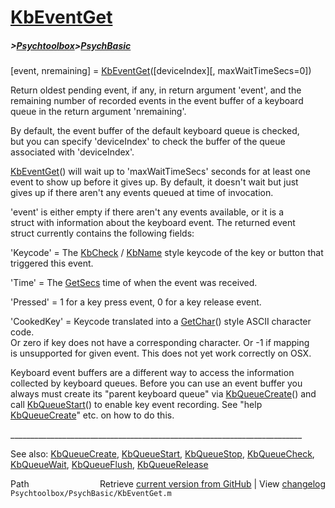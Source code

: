# [KbEventGet](KbEventGet)
##### >[Psychtoolbox](Psychtoolbox)>[PsychBasic](PsychBasic)

[event, nremaining] = [KbEventGet](KbEventGet)([deviceIndex][, maxWaitTimeSecs=0])  
  
Return oldest pending event, if any, in return argument 'event', and the  
remaining number of recorded events in the event buffer of a keyboard  
queue in the return argument 'nremaining'.  
  
By default, the event buffer of the default keyboard queue is checked,  
but you can specify 'deviceIndex' to check the buffer of the queue  
associated with 'deviceIndex'.  
  
[KbEventGet](KbEventGet)() will wait up to 'maxWaitTimeSecs' seconds for at least one  
event to show up before it gives up. By default, it doesn't wait but just  
gives up if there aren't any events queued at time of invocation.  
  
'event' is either empty if there aren't any events available, or it is a  
struct with information about the keyboard event. The returned event  
struct currently contains the following fields:  
  
'Keycode' = The [KbCheck](KbCheck) / [KbName](KbName) style keycode of the key or button that  
            triggered this event.  
  
'Time' = The [GetSecs](GetSecs) time of when the event was received.  
  
'Pressed' = 1 for a key press event, 0 for a key release event.  
  
'CookedKey' = Keycode translated into a [GetChar](GetChar)() style ASCII character code.  
Or zero if key does not have a corresponding character. Or -1 if mapping  
is unsupported for given event. This does not yet work correctly on OSX.  
  
Keyboard event buffers are a different way to access the information  
collected by keyboard queues. Before you can use an event buffer you  
always must create its "parent keyboard queue" via [KbQueueCreate](KbQueueCreate)() and  
call [KbQueueStart](KbQueueStart)() to enable key event recording. See "help  
[KbQueueCreate](KbQueueCreate)" etc. on how to do this.  
  
\_\_\_\_\_\_\_\_\_\_\_\_\_\_\_\_\_\_\_\_\_\_\_\_\_\_\_\_\_\_\_\_\_\_\_\_\_\_\_\_\_\_\_\_\_\_\_\_\_\_\_\_\_\_\_\_\_\_\_\_\_\_\_\_\_\_\_\_\_\_\_\_\_  
  
See also: [KbQueueCreate](KbQueueCreate), [KbQueueStart](KbQueueStart), [KbQueueStop](KbQueueStop), [KbQueueCheck](KbQueueCheck),  
           [KbQueueWait](KbQueueWait), [KbQueueFlush](KbQueueFlush), [KbQueueRelease](KbQueueRelease)  




<div class="code_header" style="text-align:right;">
  <span style="float:left;">Path&nbsp;&nbsp;</span> <span class="counter">Retrieve <a href=
  "https://raw.github.com/Psychtoolbox-3/Psychtoolbox-3/beta/Psychtoolbox/PsychBasic/KbEventGet.m">current version from GitHub</a> | View <a href=
  "https://github.com/Psychtoolbox-3/Psychtoolbox-3/commits/beta/Psychtoolbox/PsychBasic/KbEventGet.m">changelog</a></span>
</div>
<div class="code">
  <code>Psychtoolbox/PsychBasic/KbEventGet.m</code>
</div>

